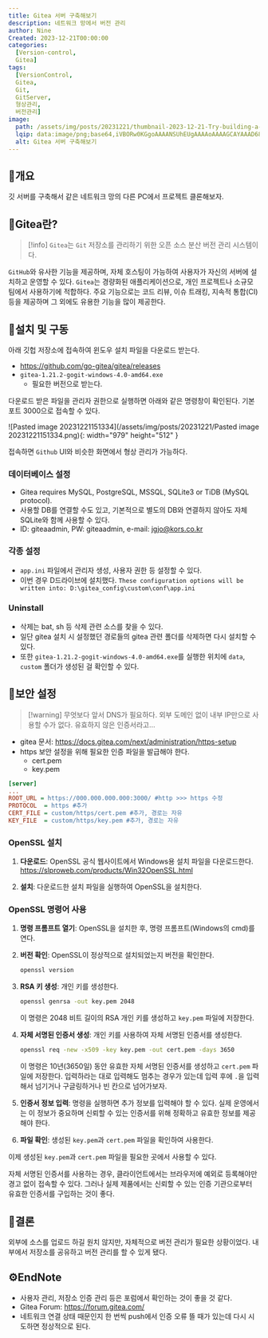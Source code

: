 ```yaml
---
title: Gitea 서버 구축해보기
description: 네트워크 망에서 버전 관리
author: Nine
Created: 2023-12-21T00:00:00
categories:
  [Version-control,
  Gitea]
tags:
  [VersionControl,
  Gitea,
  Git,
  GitServer,
  형상관리,
  버전관리]
image:
  path: /assets/img/posts/20231221/thumbnail-2023-12-21-Try-building-a-gitea-server.png
  lqip: data:image/png;base64,iVBORw0KGgoAAAANSUhEUgAAAAoAAAAGCAYAAAD68A/GAAAAAklEQVR4AewaftIAAABjSURBVI3BTQqCQACA0U+ZxUAkaLichctu5bk8mhsjKJSkcEC0nJ8QpmUw7yV1U3kipEQSBKo4Y+ybg8xZt5lMnnjOd/qpYycIbq+W8qjQy4h1ho9ZeOgrP4LAecugL/yTEukL3/ciRqN0NqgAAAAASUVORK5CYII=
  alt: Gitea 서버 구축해보기
---
```

## 📌개요

깃 서버를 구축해서 같은 네트워크 망의 다른 PC에서 프로젝트 클론해보자.

## 📌Gitea란?

>[!info] `Gitea`는 `Git` 저장소를 관리하기 위한 오픈 소스 분산 버전 관리 시스템이다.

`GitHub`와 유사한 기능을 제공하며, 자체 호스팅이 가능하여 사용자가 자신의 서버에 설치하고 운영할 수 있다.
`Gitea`는 경량화된 애플리케이션으로, 개인 프로젝트나 소규모 팀에서 사용하기에 적합하다.
주요 기능으로는 코드 리뷰, 이슈 트래킹, 지속적 통합(CI) 등을 제공하며 그 외에도 유용한 기능을 많이 제공한다.

## 📌설치 및 구동

아래 깃헙 저장소에 접속하여 윈도우 설치 파일을 다운로드 받는다.

- https://github.com/go-gitea/gitea/releases
- `gitea-1.21.2-gogit-windows-4.0-amd64.exe`
	- 필요한 버전으로 받는다.

다운로드 받은 파일을 관리자 권한으로 실행하면 아래와 같은 명령창이 확인된다.
기본 포트 3000으로 접속할 수 있다.

![Pasted image 20231221151334](/assets/img/posts/20231221/Pasted image 20231221151334.png){: width="979" height="512" }

접속하면 `Github` UI와 비슷한 화면에서 형상 관리가 가능하다.

### 데이터베이스 설정

- Gitea requires MySQL, PostgreSQL, MSSQL, SQLite3 or TiDB (MySQL protocol).
- 사용할 DB를 연결할 수도 있고, 기본적으로 별도의 DB와 연결하지 않아도 자체 SQLite와 함께 사용할 수 있다.
- ID: giteaadmin, PW: giteaadmin, e-mail: jgjo@kors.co.kr

### 각종 설정 

- `app.ini` 파일에서 관리자 생성, 사용자 권한 등 설정할 수 있다.
- 이번 경우 D드라이브에 설치했다. `These configuration options will be written into: D:\gitea_config\custom\conf\app.ini`

### Uninstall

- 삭제는 bat, sh 등 삭제 관련 소스를 찾을 수 있다.
- 일단 gitea 설치 시 설정했던 경로들의 gitea 관련 폴더를 삭제하면 다시 설치할 수 있다.
- 또한 `gitea-1.21.2-gogit-windows-4.0-amd64.exe`를 실행한 위치에 `data`, `custom` 폴더가 생성된 걸 확인할 수 있다.

## 📌보안 설정

>[!warning] 무엇보다 앞서 DNS가 필요하다. 외부 도메인 없이 내부 IP만으로 사용할 수가 없다. 유효하지 않은 인증서라고...

- gitea 문서: https://docs.gitea.com/next/administration/https-setup
- https 보안 설정을 위해 필요한 인증 파일을 발급해야 한다.
	- cert.pem
	- key.pem

```ini
[server]
...
ROOT_URL = https://000.000.000.000:3000/ #http >>> https 수정
PROTOCOL  = https #추가
CERT_FILE = custom/https/cert.pem #추가, 경로는 자유
KEY_FILE  = custom/https/key.pem #추가, 경로는 자유
```

### OpenSSL 설치

1. **다운로드**: OpenSSL 공식 웹사이트에서 Windows용 설치 파일을 다운로드한다. https://slproweb.com/products/Win32OpenSSL.html

2. **설치**: 다운로드한 설치 파일을 실행하여 OpenSSL을 설치한다.

### OpenSSL 명령어 사용

1. **명령 프롬프트 열기**: OpenSSL을 설치한 후, 명령 프롬프트(Windows의 cmd)를 연다.

2. **버전 확인**: OpenSSL이 정상적으로 설치되었는지 버전을 확인한다.

    ```bash
    openssl version
    ```

3. **RSA 키 생성**: 개인 키를 생성한다.

    ```bash
    openssl genrsa -out key.pem 2048
    ```

    이 명령은 2048 비트 길이의 RSA 개인 키를 생성하고 `key.pem` 파일에 저장한다.

4. **자체 서명된 인증서 생성**: 개인 키를 사용하여 자체 서명된 인증서를 생성한다.

    ```bash
    openssl req -new -x509 -key key.pem -out cert.pem -days 3650
    ```

    이 명령은 10년(3650일) 동안 유효한 자체 서명된 인증서를 생성하고 `cert.pem` 파일에 저장한다.
    입력하라는 대로 입력해도 멈추는 경우가 있는데 입력 후에 `.`을 입력해서 넘기거나 구글링하거나 빈 칸으로 넘어가보자.

5. **인증서 정보 입력**: 명령을 실행하면 추가 정보를 입력해야 할 수 있다. 실제 운영에서는 이 정보가 중요하며 신뢰할 수 있는 인증서를 위해 정확하고 유효한 정보를 제공해야 한다.

6. **파일 확인**: 생성된 `key.pem`과 `cert.pem` 파일을 확인하여 사용한다.

이제 생성된 `key.pem`과 `cert.pem` 파일을 필요한 곳에서 사용할 수 있다.

자체 서명된 인증서를 사용하는 경우, 클라이언트에서는 브라우저에 예외로 등록해야만 경고 없이 접속할 수 있다.
그러나 실제 제품에서는 신뢰할 수 있는 인증 기관으로부터 유효한 인증서를 구입하는 것이 좋다.

## 🎯결론

외부에 소스를 업로드 하길 원치 않지만, 자체적으로 버전 관리가 필요한 상황이었다.
내부에서 저장소를 공유하고 버전 관리를 할 수 있게 됐다.

## ⚙️EndNote

- 사용자 관리, 저장소 인증 관리 등은 포럼에서 확인하는 것이 좋을 것 같다.
- Gitea Forum: https://forum.gitea.com/
- 네트워크 연결 상태 때문인지 한 번씩 push에서 인증 오류 뜰 때가 있는데 다시 시도하면 정상적으로 된다.
